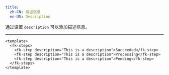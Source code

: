 ```yaml
title:
  zh-CN: 描述信息
  en-US: Description
```


通过设置 `description` 可以添加描述信息。

---


```vue { "component": true } 
<template>
  <fk-steps>
    <fk-step description="This is a description">Succeeded</fk-step>
    <fk-step description="This is a description">Processing</fk-step>
    <fk-step description="This is a description">Pending</fk-step>
  </fk-steps>
</template>
```
